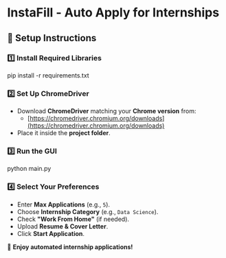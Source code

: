# InstaFill - Auto Apply for Internships

## 🔹 Setup Instructions

### 1️⃣ Install Required Libraries
pip install -r requirements.txt

### 2️⃣ Set Up ChromeDriver
- Download **ChromeDriver** matching your **Chrome version** from:
  - [https://chromedriver.chromium.org/downloads](https://chromedriver.chromium.org/downloads)
- Place it inside the **project folder**.

### 3️⃣ Run the GUI
python main.py

### 4️⃣ Select Your Preferences
- Enter **Max Applications** (e.g., `5`).
- Choose **Internship Category** (e.g., `Data Science`).
- Check **"Work From Home"** (if needed).
- Upload **Resume & Cover Letter**.
- Click **Start Application**.

🚀 **Enjoy automated internship applications!**
